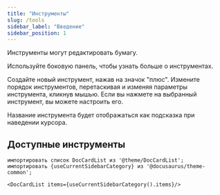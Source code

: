 ```yaml
---
title: "Инструменты"
slug: /tools
sidebar_label: "Введение"
sidebar_position: 1
---
```



Инструменты могут редактировать бумагу.

Используйте боковую панель, чтобы узнать больше о инструментах.

Создайте новый инструмент, нажав на значок "плюс". Измените порядок инструментов, перетаскивая и изменяя параметры инструмента, кликнув мышью. Если вы нажмете на выбранный инструмент, вы можете настроить его.

Название инструмента будет отображаться как подсказка при наведении курсора.

## Доступные инструменты

```mdx-code-block
импортировать список DocCardList из '@theme/DocCardList';
импортировать {useCurrentSidebarCategory} из '@docusaurus/theme-common';

<DocCardList items={useCurrentSidebarCategory().items}/>
```
